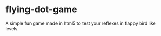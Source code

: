 # flying-dot-game
A simple fun game made in html5 to test your reflexes in flappy bird like levels.
